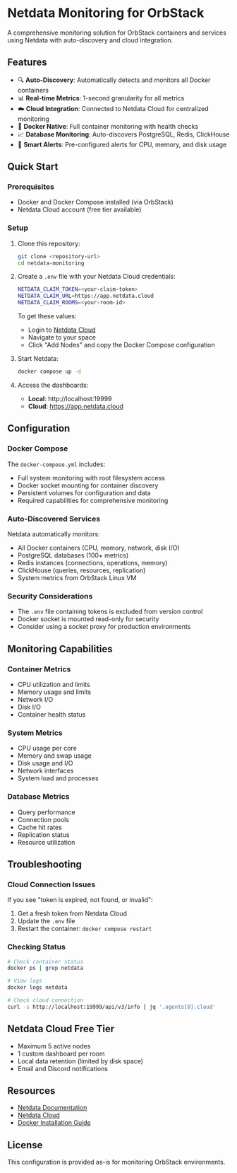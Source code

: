 # Netdata Monitoring for OrbStack

A comprehensive monitoring solution for OrbStack containers and services using Netdata with auto-discovery and cloud integration.

## Features

- 🔍 **Auto-Discovery**: Automatically detects and monitors all Docker containers
- 📊 **Real-time Metrics**: 1-second granularity for all metrics
- ☁️ **Cloud Integration**: Connected to Netdata Cloud for centralized monitoring
- 🐳 **Docker Native**: Full container monitoring with health checks
- 📈 **Database Monitoring**: Auto-discovers PostgreSQL, Redis, ClickHouse
- 🚨 **Smart Alerts**: Pre-configured alerts for CPU, memory, and disk usage

## Quick Start

### Prerequisites

- Docker and Docker Compose installed (via OrbStack)
- Netdata Cloud account (free tier available)

### Setup

1. Clone this repository:
   ```bash
   git clone <repository-url>
   cd netdata-monitoring
   ```

2. Create a `.env` file with your Netdata Cloud credentials:
   ```bash
   NETDATA_CLAIM_TOKEN=<your-claim-token>
   NETDATA_CLAIM_URL=https://app.netdata.cloud
   NETDATA_CLAIM_ROOMS=<your-room-id>
   ```

   To get these values:
   - Login to [Netdata Cloud](https://app.netdata.cloud)
   - Navigate to your space
   - Click "Add Nodes" and copy the Docker Compose configuration

3. Start Netdata:
   ```bash
   docker compose up -d
   ```

4. Access the dashboards:
   - **Local**: http://localhost:19999
   - **Cloud**: https://app.netdata.cloud

## Configuration

### Docker Compose

The `docker-compose.yml` includes:
- Full system monitoring with root filesystem access
- Docker socket mounting for container discovery
- Persistent volumes for configuration and data
- Required capabilities for comprehensive monitoring

### Auto-Discovered Services

Netdata automatically monitors:
- All Docker containers (CPU, memory, network, disk I/O)
- PostgreSQL databases (100+ metrics)
- Redis instances (connections, operations, memory)
- ClickHouse (queries, resources, replication)
- System metrics from OrbStack Linux VM

### Security Considerations

- The `.env` file containing tokens is excluded from version control
- Docker socket is mounted read-only for security
- Consider using a socket proxy for production environments

## Monitoring Capabilities

### Container Metrics
- CPU utilization and limits
- Memory usage and limits
- Network I/O
- Disk I/O
- Container health status

### System Metrics
- CPU usage per core
- Memory and swap usage
- Disk usage and I/O
- Network interfaces
- System load and processes

### Database Metrics
- Query performance
- Connection pools
- Cache hit rates
- Replication status
- Resource utilization

## Troubleshooting

### Cloud Connection Issues

If you see "token is expired, not found, or invalid":
1. Get a fresh token from Netdata Cloud
2. Update the `.env` file
3. Restart the container: `docker compose restart`

### Checking Status

```bash
# Check container status
docker ps | grep netdata

# View logs
docker logs netdata

# Check cloud connection
curl -s http://localhost:19999/api/v3/info | jq '.agents[0].cloud'
```

## Netdata Cloud Free Tier

- Maximum 5 active nodes
- 1 custom dashboard per room
- Local data retention (limited by disk space)
- Email and Discord notifications

## Resources

- [Netdata Documentation](https://learn.netdata.cloud)
- [Netdata Cloud](https://app.netdata.cloud)
- [Docker Installation Guide](https://learn.netdata.cloud/docs/netdata-agent/installation/docker)

## License

This configuration is provided as-is for monitoring OrbStack environments.